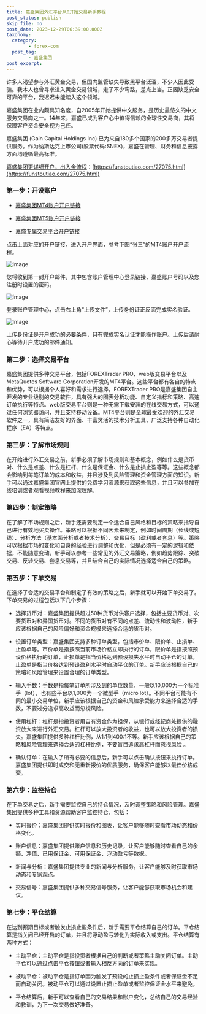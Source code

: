 ```yaml
---
title: 嘉盛集团外汇平台从0开始交易新手教程
post_status: publish
skip_file: no
post_date: 2023-12-29T06:39:00.000Z
taxonomy:
  category:
        - forex-com
  post_tag:
        - 嘉盛集团
post_excerpt: 
---
```

许多人渴望参与外汇黄金交易，但国内监管缺失导致黑平台泛滥，不少人因此受骗。我本人也曾寻求进入黄金交易领域，走了不少弯路，差点上当。正因缺乏安全可靠的平台，我迟迟未能踏入这个领域。

嘉盛集团在业内颇具知名度，自2005年开始提供中文服务，是历史最悠久的中文服务交易商之一。14年来，嘉盛已成为客户心中值得信赖的全球性交易商，其将保障客户资金安全视为己任。

嘉盛集团 (Gain Capital Holdings Inc) 已为来自180多个国家的200多万交易者提供服务。作为纳斯达克上市公司(股票代码:SNEX)，嘉盛在管理、财务和信息披露方面均遵循最高标准。

[嘉盛集团更详细开户，出入金流程](https://funstoutiao.com/27075.html)：[https://funstoutiao.com/27075.html](https://funstoutiao.com/27075.html)

### 第一步：开设账户

* [嘉盛集团MT4账户开户链接](https://s.ssgg.net/jsmt4)

* [嘉盛集团MT5账户开户链接](https://s.ssgg.net/jsmt5)

* [嘉盛专属交易平台开户链接](https://s.ssgg.net/js)

点击上面对应的开户链接，进入开户界面，参考下图“张三”的MT4账户开户流程。

![Image](https://prod-files-secure.s3.us-west-2.amazonaws.com/39ed1227-6d7d-4570-be36-9ccd4a2c4241/7a167aea-686b-400d-af59-4e18eb607a40/640.png?X-Amz-Algorithm=AWS4-HMAC-SHA256&X-Amz-Content-Sha256=UNSIGNED-PAYLOAD&X-Amz-Credential=ASIAZI2LB466YUWWW7SA%2F20251007%2Fus-west-2%2Fs3%2Faws4_request&X-Amz-Date=20251007T041309Z&X-Amz-Expires=3600&X-Amz-Security-Token=IQoJb3JpZ2luX2VjEAQaCXVzLXdlc3QtMiJHMEUCIQC07Nx0Kigh2%2BzbpX%2Bp6k%2BR2k3XNIJAegFpENQengjVcwIgB%2Fl6OaKHYOdZcKayyUX3M%2B84hvCA01oqAoVTPtOM9TUqiAQInf%2F%2F%2F%2F%2F%2F%2F%2F%2F%2FARAAGgw2Mzc0MjMxODM4MDUiDArhjzEjrcL2PIpuXyrcA0ymA6UVpv9K9NDpUhSnRj3%2BXjHAGs9spXXsY2kLZnt5QNuXc6vxakFRAocYmxv4MtRXnyTSCKXlD8gYFVvvYJJnnbYRMsVEQwmaLZCD1jqaeVA57zlCGCjgyYwvP9vzCDvodMDcAeKFJVQonj4rpCNHCL4AjZx8r75EAmFnmotBZk6ioggK2WLLQRSvbhIyRwntZor4hmQJvlow8jl%2BEwwbE%2FaLQjgSyULzpFuRO2fzA8E0HwQjPIrEuc6zDDdtQJOyzcAhGbS%2BEKkZzT1YDlbccxSGOPXQbMf6iLL80X4ak3pF0MtMPAfsoDVtW4twmgNDX8%2B4cjMpETE%2BdsY7VvDYR6Y1bQseZQ%2BMpxp3kLbXFvlTKYcdB7dT%2BTEtqi2d9kNut%2FIFaYBY0PDAjcmwZ4j9ZLZG%2F9Y2BvXoOOZjXw%2FXjcGn1eHmKle%2Fw%2Bx57VPensEOV9tZ1ExHOisHp7zp3wF5KtNbJGv51osapxeIHScNkQh1C43VUNAZCQqdftbB4svna1Di1CgAlseWBe5UT%2Bzpkkg0p7dvfw6hk%2B7ji3iukZGKS5NeU3kC8A%2FUClynRvn5OBdFuu0W5Ea97UCnucFucaT%2BmLyrnwQhSrr4FEcSDm68EVM9Vc0TQL79MIqTkscGOqUBGwKOGZUqXwsSnWVL4sxh5JMMirghJFHu9Ewap6%2Bu2bmIv9y8jc8udEN4NXViCXd6lirpaJ4Oyo7yEUHSEo%2BRNCbBCwQ7l6B3Nk2VcVbaD9Ny2tVvhUJhGm4fmS6EYP2lQXsuzgOcV2LEEhBjV9qMv5ikKqL%2BqGLdR8MxGUOqgf%2F59Ihm8MP69Oo592Wg4fEbL17Ph2rMde%2Fda65dl9B61zDzwxF%2F&X-Amz-Signature=c00ec4058c95d3ca9b378fdab73fdd1256c15dcf29be284e5e909628966a8e0f&X-Amz-SignedHeaders=host&x-amz-checksum-mode=ENABLED&x-id=GetObject)

您将收到第一封开户邮件，其中包含账户管理中心登录链接、嘉盛账户号码以及您注册时设置的密码。

![Image](https://prod-files-secure.s3.us-west-2.amazonaws.com/39ed1227-6d7d-4570-be36-9ccd4a2c4241/eaa1c6b3-2877-4284-a0e1-530e222c27fb/image.png?X-Amz-Algorithm=AWS4-HMAC-SHA256&X-Amz-Content-Sha256=UNSIGNED-PAYLOAD&X-Amz-Credential=ASIAZI2LB466YUWWW7SA%2F20251007%2Fus-west-2%2Fs3%2Faws4_request&X-Amz-Date=20251007T041309Z&X-Amz-Expires=3600&X-Amz-Security-Token=IQoJb3JpZ2luX2VjEAQaCXVzLXdlc3QtMiJHMEUCIQC07Nx0Kigh2%2BzbpX%2Bp6k%2BR2k3XNIJAegFpENQengjVcwIgB%2Fl6OaKHYOdZcKayyUX3M%2B84hvCA01oqAoVTPtOM9TUqiAQInf%2F%2F%2F%2F%2F%2F%2F%2F%2F%2FARAAGgw2Mzc0MjMxODM4MDUiDArhjzEjrcL2PIpuXyrcA0ymA6UVpv9K9NDpUhSnRj3%2BXjHAGs9spXXsY2kLZnt5QNuXc6vxakFRAocYmxv4MtRXnyTSCKXlD8gYFVvvYJJnnbYRMsVEQwmaLZCD1jqaeVA57zlCGCjgyYwvP9vzCDvodMDcAeKFJVQonj4rpCNHCL4AjZx8r75EAmFnmotBZk6ioggK2WLLQRSvbhIyRwntZor4hmQJvlow8jl%2BEwwbE%2FaLQjgSyULzpFuRO2fzA8E0HwQjPIrEuc6zDDdtQJOyzcAhGbS%2BEKkZzT1YDlbccxSGOPXQbMf6iLL80X4ak3pF0MtMPAfsoDVtW4twmgNDX8%2B4cjMpETE%2BdsY7VvDYR6Y1bQseZQ%2BMpxp3kLbXFvlTKYcdB7dT%2BTEtqi2d9kNut%2FIFaYBY0PDAjcmwZ4j9ZLZG%2F9Y2BvXoOOZjXw%2FXjcGn1eHmKle%2Fw%2Bx57VPensEOV9tZ1ExHOisHp7zp3wF5KtNbJGv51osapxeIHScNkQh1C43VUNAZCQqdftbB4svna1Di1CgAlseWBe5UT%2Bzpkkg0p7dvfw6hk%2B7ji3iukZGKS5NeU3kC8A%2FUClynRvn5OBdFuu0W5Ea97UCnucFucaT%2BmLyrnwQhSrr4FEcSDm68EVM9Vc0TQL79MIqTkscGOqUBGwKOGZUqXwsSnWVL4sxh5JMMirghJFHu9Ewap6%2Bu2bmIv9y8jc8udEN4NXViCXd6lirpaJ4Oyo7yEUHSEo%2BRNCbBCwQ7l6B3Nk2VcVbaD9Ny2tVvhUJhGm4fmS6EYP2lQXsuzgOcV2LEEhBjV9qMv5ikKqL%2BqGLdR8MxGUOqgf%2F59Ihm8MP69Oo592Wg4fEbL17Ph2rMde%2Fda65dl9B61zDzwxF%2F&X-Amz-Signature=d9e3adfff65593808cea87fb1de274911124bb91400bb44bcac0d9f771b734ef&X-Amz-SignedHeaders=host&x-amz-checksum-mode=ENABLED&x-id=GetObject)

登录账户管理中心，点击右上角“上传文件”，上传身份证正反面完成实名验证。

![Image](https://prod-files-secure.s3.us-west-2.amazonaws.com/39ed1227-6d7d-4570-be36-9ccd4a2c4241/54090639-09fc-46b4-a135-e0289f707147/image.png?X-Amz-Algorithm=AWS4-HMAC-SHA256&X-Amz-Content-Sha256=UNSIGNED-PAYLOAD&X-Amz-Credential=ASIAZI2LB466YUWWW7SA%2F20251007%2Fus-west-2%2Fs3%2Faws4_request&X-Amz-Date=20251007T041309Z&X-Amz-Expires=3600&X-Amz-Security-Token=IQoJb3JpZ2luX2VjEAQaCXVzLXdlc3QtMiJHMEUCIQC07Nx0Kigh2%2BzbpX%2Bp6k%2BR2k3XNIJAegFpENQengjVcwIgB%2Fl6OaKHYOdZcKayyUX3M%2B84hvCA01oqAoVTPtOM9TUqiAQInf%2F%2F%2F%2F%2F%2F%2F%2F%2F%2FARAAGgw2Mzc0MjMxODM4MDUiDArhjzEjrcL2PIpuXyrcA0ymA6UVpv9K9NDpUhSnRj3%2BXjHAGs9spXXsY2kLZnt5QNuXc6vxakFRAocYmxv4MtRXnyTSCKXlD8gYFVvvYJJnnbYRMsVEQwmaLZCD1jqaeVA57zlCGCjgyYwvP9vzCDvodMDcAeKFJVQonj4rpCNHCL4AjZx8r75EAmFnmotBZk6ioggK2WLLQRSvbhIyRwntZor4hmQJvlow8jl%2BEwwbE%2FaLQjgSyULzpFuRO2fzA8E0HwQjPIrEuc6zDDdtQJOyzcAhGbS%2BEKkZzT1YDlbccxSGOPXQbMf6iLL80X4ak3pF0MtMPAfsoDVtW4twmgNDX8%2B4cjMpETE%2BdsY7VvDYR6Y1bQseZQ%2BMpxp3kLbXFvlTKYcdB7dT%2BTEtqi2d9kNut%2FIFaYBY0PDAjcmwZ4j9ZLZG%2F9Y2BvXoOOZjXw%2FXjcGn1eHmKle%2Fw%2Bx57VPensEOV9tZ1ExHOisHp7zp3wF5KtNbJGv51osapxeIHScNkQh1C43VUNAZCQqdftbB4svna1Di1CgAlseWBe5UT%2Bzpkkg0p7dvfw6hk%2B7ji3iukZGKS5NeU3kC8A%2FUClynRvn5OBdFuu0W5Ea97UCnucFucaT%2BmLyrnwQhSrr4FEcSDm68EVM9Vc0TQL79MIqTkscGOqUBGwKOGZUqXwsSnWVL4sxh5JMMirghJFHu9Ewap6%2Bu2bmIv9y8jc8udEN4NXViCXd6lirpaJ4Oyo7yEUHSEo%2BRNCbBCwQ7l6B3Nk2VcVbaD9Ny2tVvhUJhGm4fmS6EYP2lQXsuzgOcV2LEEhBjV9qMv5ikKqL%2BqGLdR8MxGUOqgf%2F59Ihm8MP69Oo592Wg4fEbL17Ph2rMde%2Fda65dl9B61zDzwxF%2F&X-Amz-Signature=2c8110307b53fb2b032bee068c4a543e93683b0c7bdd15efd5b954b8ddc132b8&X-Amz-SignedHeaders=host&x-amz-checksum-mode=ENABLED&x-id=GetObject)

上传身份证是开户成功的必要条件，只有完成实名认证才能操作账户。上传后请耐心等待开户成功的邮件通知。

### 第二步：选择交易平台

嘉盛集团提供多种交易平台，包括FOREXTrader PRO、web版交易平台以及MetaQuotes Software Corporation开发的MT4平台。这些平台都有各自的特点和优势，可以根据个人喜好和需求进行选择。FOREXTrader PRO是嘉盛集团自主开发的专业级别的交易软件，具有强大的图表分析功能、自定义指标和策略、高速订单执行等特点。web版交易平台则是一种无需下载安装的在线交易方式，可以通过任何浏览器访问，并且支持移动设备。MT4平台则是全球最受欢迎的外汇交易软件之一，具有简洁友好的界面、丰富灵活的技术分析工具、广泛支持各种自动化程序（EA）等特点。

### 第三步：了解市场规则

在开始进行外汇交易之前，新手必须了解市场规则和基本概念，例如什么是货币对、什么是点差、什么是杠杆、什么是保证金、什么是止损止盈等等。这些概念都会影响到每笔订单的成本和收益，并且涉及到风险管理和资金管理方面的知识。新手可以通过嘉盛集团官网上提供的免费学习资源来获取这些信息，并且可以参加在线培训或者观看视频教程来加深理解。

### 第四步：制定策略

在了解了市场规则之后，新手还需要制定一个适合自己风格和目标的策略来指导自己进行有效地买卖操作。策略可以根据不同因素来制定，例如时间周期（长线或短线）、分析方法（基本面分析或者技术分析）、交易目标（盈利或者套息）等。策略可以根据市场的变化和自身的经验进行调整和优化，但是必须有一定的逻辑和依据，不能随意变动。新手可以参考一些常见的外汇交易策略，例如趋势跟踪、突破交易、反转交易、套息交易等，并且结合自己的实际情况选择适合自己的策略。

### 第五步：下单交易

在选择了合适的交易平台和制定了有效的策略之后，新手就可以开始下单交易了。下单交易的过程包括以下几个步骤：

* 选择货币对：嘉盛集团提供超过50种货币对供客户选择，包括主要货币对、次要货币对和异国货币对。不同的货币对有不同的点差、流动性和波动性，新手应该根据自己的风险偏好和资金规模来选择合适的货币对。

* 设置订单类型：嘉盛集团支持多种订单类型，包括市价单、限价单、止损单、止盈单等。市价单是指按照当前市场价格立即执行的订单，限价单是指按照预设价格执行的订单，止损单是指当价格达到预设损失水平时自动平仓的订单，止盈单是指当价格达到预设盈利水平时自动平仓的订单。新手应该根据自己的策略和风险管理来设置合理的订单类型。

* 输入手数：手数是指每笔订单所涉及到的单位数量，一般以10,000为一个标准手（lot），也有些平台以1,000为一个微型手（micro lot）。不同平台可能有不同的最小交易单位，新手应该根据自己的资金和风险承受能力来选择合适的手数，不要过分追求高收益而忽视风险。

* 使用杠杆：杠杆是指投资者用自有资金作为担保，从银行或经纪商处提供的融资放大来进行外汇交易。杠杆可以放大投资者的收益，也可以放大投资者的损失。嘉盛集团提供多种杠杆比例，从1:1到400:1不等。新手应该根据自己的策略和风险管理来选择合适的杠杆比例，不要盲目追求高杠杆而忽视风险 。

* 确认订单：在输入了所有必要的信息后，新手可以点击确认按钮来执行订单。嘉盛集团提供即时成交和无重新报价的优质服务，确保客户能够以最佳价格成交。

### 第六步：监控持仓

在下单交易之后，新手需要监控自己的持仓情况，及时调整策略和风险管理。嘉盛集团提供多种工具和资源帮助客户监控持仓，包括：

* 实时报价：嘉盛集团提供实时报价和图表，让客户能够随时查看市场动态和价格变化。

* 账户信息：嘉盛集团提供账户信息和历史记录，让客户能够随时查看自己的余额、净值、已用保证金、可用保证金、浮动盈亏等数据。

* 新闻与分析：嘉盛集团提供专业的新闻与分析服务，让客户能够及时获取市场动态和专家观点。

* 交易信号：嘉盛集团提供多种交易信号服务，让客户能够获取市场机会和建议。

### 第七步：平仓结算

在达到预期目标或者触发止损止盈条件后，新手需要平仓结算自己的订单。平仓结算是指关闭已经开启的订单，并且将浮动盈亏转化为实际收入或支出。平仓结算有两种方式：

* 主动平仓：主动平仓是指投资者根据自己的判断或者策略主动关闭订单。主动平仓可以通过点击平仓按钮或者输入相反方向的订单来实现。

* 被动平仓：被动平仓是指订单因为触发了预设的止损止盈条件或者保证金不足而自动关闭。被动平仓可以通过设置止损止盈单或者监控保证金水平来避免。

* 平仓结算后，新手可以查看自己的交易结果和账户变化，总结自己的交易经验和教训，为下一次交易做好准备。
